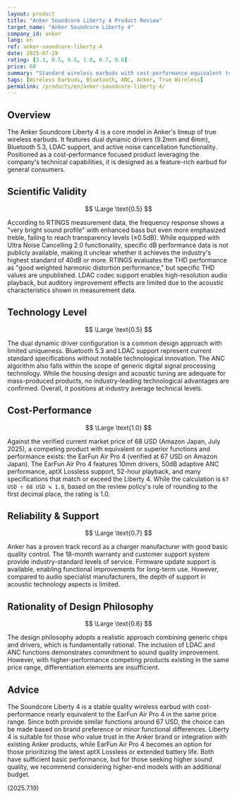 ```yaml
---
layout: product
title: "Anker Soundcore Liberty 4 Product Review"
target_name: "Anker Soundcore Liberty 4"
company_id: anker
lang: en
ref: anker-soundcore-liberty-4
date: 2025-07-19
rating: [3.3, 0.5, 0.5, 1.0, 0.7, 0.6]
price: 68
summary: "Standard wireless earbuds with cost-performance equivalent to same price range competitors"
tags: [Wireless Earbuds, Bluetooth, ANC, Anker, True Wireless]
permalink: /products/en/anker-soundcore-liberty-4/
---
```


## Overview

The Anker Soundcore Liberty 4 is a core model in Anker's lineup of true wireless earbuds. It features dual dynamic drivers (9.2mm and 6mm), Bluetooth 5.3, LDAC support, and active noise cancellation functionality. Positioned as a cost-performance focused product leveraging the company's technical capabilities, it is designed as a feature-rich earbud for general consumers.

## Scientific Validity

$$ \Large \text{0.5} $$

According to RTINGS measurement data, the frequency response shows a "very bright sound profile" with enhanced bass but even more emphasized treble, failing to reach transparency levels (±0.5dB). While equipped with Ultra Noise Cancelling 2.0 functionality, specific dB performance data is not publicly available, making it unclear whether it achieves the industry's highest standard of 40dB or more. RTINGS evaluates the THD performance as "good weighted harmonic distortion performance," but specific THD values are unpublished. LDAC codec support enables high-resolution audio playback, but auditory improvement effects are limited due to the acoustic characteristics shown in measurement data.

## Technology Level

$$ \Large \text{0.5} $$

The dual dynamic driver configuration is a common design approach with limited uniqueness. Bluetooth 5.3 and LDAC support represent current standard specifications without notable technological innovation. The ANC algorithm also falls within the scope of generic digital signal processing technology. While the housing design and acoustic tuning are adequate for mass-produced products, no industry-leading technological advantages are confirmed. Overall, it positions at industry average technical levels.

## Cost-Performance

$$ \Large \text{1.0} $$

Against the verified current market price of 68 USD (Amazon Japan, July 2025), a competing product with equivalent or superior functions and performance exists: the EarFun Air Pro 4 (verified at 67 USD on Amazon Japan). The EarFun Air Pro 4 features 10mm drivers, 50dB adaptive ANC performance, aptX Lossless support, 52-hour playback, and many specifications that match or exceed the Liberty 4. While the calculation is `67 USD ÷ 68 USD ≒ 1.0`, based on the review policy's rule of rounding to the first decimal place, the rating is 1.0.

## Reliability & Support

$$ \Large \text{0.7} $$

Anker has a proven track record as a charger manufacturer with good basic quality control. The 18-month warranty and customer support system provide industry-standard levels of service. Firmware update support is available, enabling functional improvements for long-term use. However, compared to audio specialist manufacturers, the depth of support in acoustic technology aspects is limited.

## Rationality of Design Philosophy

$$ \Large \text{0.6} $$

The design philosophy adopts a realistic approach combining generic chips and drivers, which is fundamentally rational. The inclusion of LDAC and ANC functions demonstrates commitment to sound quality improvement. However, with higher-performance competing products existing in the same price range, differentiation elements are insufficient.

## Advice

The Soundcore Liberty 4 is a stable quality wireless earbud with cost-performance nearly equivalent to the EarFun Air Pro 4 in the same price range. Since both provide similar functions around 67 USD, the choice can be made based on brand preference or minor functional differences. Liberty 4 is suitable for those who value trust in the Anker brand or integration with existing Anker products, while EarFun Air Pro 4 becomes an option for those prioritizing the latest aptX Lossless or extended battery life. Both have sufficient basic performance, but for those seeking higher sound quality, we recommend considering higher-end models with an additional budget.

(2025.7.19)